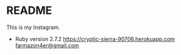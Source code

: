 # README
This is my Instagram.

* Ruby version 2.7.2
 https://cryptic-sierra-90706.herokuapp.com
farmazon4er@gmail.com


